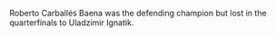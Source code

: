 Roberto Carballés Baena was the defending champion but lost in the quarterfinals to Uladzimir Ignatik.

